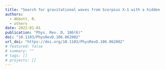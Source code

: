 ```yaml
---
title: "Search for gravitational waves from Scorpius X-1 with a hidden Markov model in O3 LIGO data"
authors:
  - Abbott, R.
  - others
date: 2022-01-01
publication: "Phys. Rev. D, 106(6)"
doi: "10.1103/PhysRevD.106.062002"
url_doi: "https://doi.org/10.1103/PhysRevD.106.062002"
# featured: false
# summary: ""
# tags: []
# projects: []
---
```

